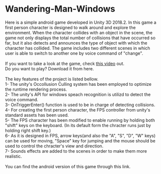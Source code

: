 # Wandering-Man-Windows

Here is a simple android game developed in Unity 3D 2018.2. In this game a first person character is designed to walk around and explore the environment. When the character collides with an object in the scene, the game not only displays the total number of collisions that have occurred so far, but it also detects and announces the type of object with which the character has collided. The game includes two different scenes in which user is able to switch to another one by voice command of "change".
<br />
<br />
If you want to take a look at the game, check [this video](https://drive.google.com/file/d/180z0j9uRIyXewbkCQ2ayQGC3TGahMBFb/view?usp=sharing) out.<br />
Do you want to play? Download it from here.
<br />
<br />
The key features of the project is listed bellow.<br />
1- The unity's Occollusion Culling system has been employed to optimize the runtime rendering process.<br />
2- The unity's API for windows speach recognition is utilizd to detect the voice command.<br />
3- OnTriggerEnter() function is used to be in charge of detecting collisions.<br />
4- For creating the first person character, the FPS controller from unity's standard assets has been used.<br />
5- The FPS character has been modified to enable running by holding both "shift" keys on the keyboard. (In its default form the chracter runs just by holding right shift key.) <br />
6- As it is designed in FPS, arrow keys(and also the "A", "S", "D", "W" keys) can be used for moving, "Space" key for jumping and the mouse should be used to control the chracter's view and direction. <br />
7- Sounds effects are added to the scenes in order to make them more realistic.<br />
<br />
You can find the android version of this game through this link.
